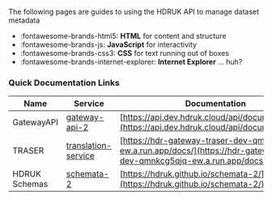 The following pages are guides to using the HDRUK API to manage dataset metadata

<div class="grid cards" markdown>

-   :fontawesome-brands-html5: **HTML** for content and structure
-   :fontawesome-brands-js: **JavaScript** for interactivity
-   :fontawesome-brands-css3: **CSS** for text running out of boxes
-   :fontawesome-brands-internet-explorer: **Internet Explorer** ... huh?

</div>

### Quick Documentation Links

<center>

| Name          | Service                                                                       | Documentation                                                                                                                |
| ------------- | ----------------------------------------------------------------------------- | ---------------------------------------------------------------------------------------------------------------------------- |
| GatewayAPI    | [gateway-api-2](https://api.dev.hdruk.cloud/)                                 | [https://api.dev.hdruk.cloud/api/documentation#/](https://api.dev.hdruk.cloud/api/documentation#/)                           |
| TRASER        | [translation-service](https://hdr-gateway-traser-dev-qmnkcg5qjq-ew.a.run.app) | [https://hdr-gateway-traser-dev-qmnkcg5qjq-ew.a.run.app/docs/](https://hdr-gateway-traser-dev-qmnkcg5qjq-ew.a.run.app/docs/) |
| HDRUK Schemas | [schemata-2](https://github.com/HDRUK/schemata-2)                             | [https://hdruk.github.io/schemata-2/](https://hdruk.github.io/schemata-2/)                                                   |

<center>
